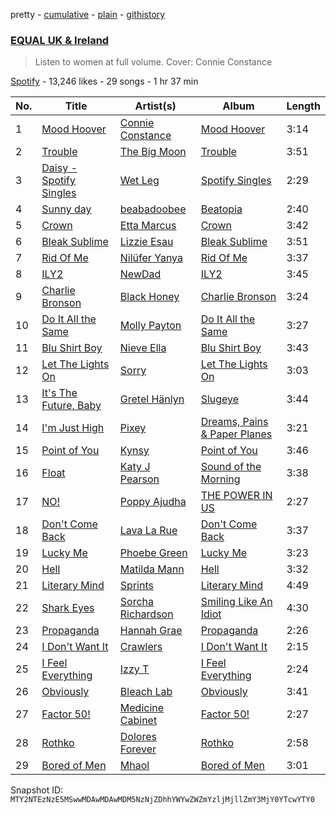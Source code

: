 pretty - [cumulative](/playlists/cumulative/37i9dQZF1DX9ptRQF1dOxS.md) - [plain](/playlists/plain/37i9dQZF1DX9ptRQF1dOxS) - [githistory](https://github.githistory.xyz/mackorone/spotify-playlist-archive/blob/main/playlists/plain/37i9dQZF1DX9ptRQF1dOxS)

### [EQUAL UK & Ireland](https://open.spotify.com/playlist/37i9dQZF1DX9ptRQF1dOxS)

> Listen to women at full volume\. Cover: Connie Constance

[Spotify](https://open.spotify.com/user/spotify) - 13,246 likes - 29 songs - 1 hr 37 min

| No. | Title | Artist(s) | Album | Length |
|---|---|---|---|---|
| 1 | [Mood Hoover](https://open.spotify.com/track/1Kma7Z2DAv6tI7beez0Jqo) | [Connie Constance](https://open.spotify.com/artist/4RB2kk5dmocmMiHFBlmOEt) | [Mood Hoover](https://open.spotify.com/album/6QMxKOuHssNVCqphLFbUn1) | 3:14 |
| 2 | [Trouble](https://open.spotify.com/track/2NZyf2jJaf0PntMfTe5fPf) | [The Big Moon](https://open.spotify.com/artist/0KU55rzxAihPhi27MAuz9O) | [Trouble](https://open.spotify.com/album/3LdfZrdlKsanntRZHYncJr) | 3:51 |
| 3 | [Daisy \- Spotify Singles](https://open.spotify.com/track/7fvs1psRkf1WWX4qJOq53N) | [Wet Leg](https://open.spotify.com/artist/2TwOrUcYnAlIiKmVQkkoSZ) | [Spotify Singles](https://open.spotify.com/album/0dMeqAw8U02QpDifgEeY3Y) | 2:29 |
| 4 | [Sunny day](https://open.spotify.com/track/12UQIJePnGeLmpVReYpG2w) | [beabadoobee](https://open.spotify.com/artist/35l9BRT7MXmM8bv2WDQiyB) | [Beatopia](https://open.spotify.com/album/2rhNQbqRNxiNQkDXTffe1V) | 2:40 |
| 5 | [Crown](https://open.spotify.com/track/0rFerK60tXKPQrAqKfiTmu) | [Etta Marcus](https://open.spotify.com/artist/2OWXhbFm7SsZN0DXAD7iBg) | [Crown](https://open.spotify.com/album/3aXZQpHysgW9zjKC5RPRIG) | 3:42 |
| 6 | [Bleak Sublime](https://open.spotify.com/track/2Fc0Dt76yZv3hJcBs4rl5Z) | [Lizzie Esau](https://open.spotify.com/artist/3E2PKHxfpNa2R6N3RIpa8S) | [Bleak Sublime](https://open.spotify.com/album/2GJx1j54AfcuG0eG6ENdH2) | 3:51 |
| 7 | [Rid Of Me](https://open.spotify.com/track/2vVP0dYc6rjkXalTfPthfa) | [Nilüfer Yanya](https://open.spotify.com/artist/09kXLeOXRyfNQMXRaDO4qA) | [Rid Of Me](https://open.spotify.com/album/6M1gUhD4vXvWeEJ49maP1U) | 3:37 |
| 8 | [ILY2](https://open.spotify.com/track/7tgteKiRkLq30c9qG4mWQr) | [NewDad](https://open.spotify.com/artist/1yz8XixOiIJJ9IxjbnfYV6) | [ILY2](https://open.spotify.com/album/5Z465xB0bAwR9qyhWEtE7k) | 3:45 |
| 9 | [Charlie Bronson](https://open.spotify.com/track/7dZFOg2cJIz57li5yByDXK) | [Black Honey](https://open.spotify.com/artist/2oVmQT6s29pVIKpqJkyxBS) | [Charlie Bronson](https://open.spotify.com/album/4epVkITSRbajj8VlnOIWvN) | 3:24 |
| 10 | [Do It All the Same](https://open.spotify.com/track/6o9mE8B6hhpDWutaOSsAho) | [Molly Payton](https://open.spotify.com/artist/6mbzLeDgokrXD05pj6kf0N) | [Do It All the Same](https://open.spotify.com/album/0oqtiAPmi6ZiZd7PnuDLuT) | 3:27 |
| 11 | [Blu Shirt Boy](https://open.spotify.com/track/1BdT5rKfpJtJ2t9hlPsgB3) | [Nieve Ella](https://open.spotify.com/artist/14zhvja4OxwrmivOB3LHOn) | [Blu Shirt Boy](https://open.spotify.com/album/05VXMRVwjCX9ML4llr0AJa) | 3:43 |
| 12 | [Let The Lights On](https://open.spotify.com/track/1ydI7YlZY6Ik7lzeaRc3jN) | [Sorry](https://open.spotify.com/artist/5eUda4BaWhUQWWJiP1ml5v) | [Let The Lights On](https://open.spotify.com/album/4GvPhsT3ybieptovGBbzqP) | 3:03 |
| 13 | [It's The Future, Baby](https://open.spotify.com/track/0RtEzbmkNCnp416nGpGxGm) | [Gretel Hänlyn](https://open.spotify.com/artist/39HYn2OCDJFkUauHXqwBsG) | [Slugeye](https://open.spotify.com/album/0MUAv36cjquuVxonDFQSrH) | 3:44 |
| 14 | [I'm Just High](https://open.spotify.com/track/2NgyQkXw3foUsZHlbwg4jA) | [Pixey](https://open.spotify.com/artist/0Mwm5rtTYi44wClH4ZXjkI) | [Dreams, Pains & Paper Planes](https://open.spotify.com/album/1U7H0RCYbuyJi5rgbQwbPV) | 3:21 |
| 15 | [Point of You](https://open.spotify.com/track/4sq6yGk8Njg37wvEdwWOVY) | [Kynsy](https://open.spotify.com/artist/1GUxDXleGCxG9ibsZjASo6) | [Point of You](https://open.spotify.com/album/1WgQkyXp97iyc9SqMcXdml) | 3:46 |
| 16 | [Float](https://open.spotify.com/track/0GQuFsHBuSQ1bH35XTMezr) | [Katy J Pearson](https://open.spotify.com/artist/6xBsaFua2lgAUlNv8Yh0nQ) | [Sound of the Morning](https://open.spotify.com/album/53urVNKg8j1mZOnB5AQFeY) | 3:38 |
| 17 | [NO!](https://open.spotify.com/track/6RPhM9lQx38gzptVgLDGer) | [Poppy Ajudha](https://open.spotify.com/artist/6oPQiSj92N4mk5jXLtX1bl) | [THE POWER IN US](https://open.spotify.com/album/0hQuKTwSqyRTgYP7Qzhli1) | 2:27 |
| 18 | [Don't Come Back](https://open.spotify.com/track/0woeyl9aHAxviN2nEcUxmj) | [Lava La Rue](https://open.spotify.com/artist/271bbpX3pdCi56ZJA1jQ43) | [Don't Come Back](https://open.spotify.com/album/1JIStSjrhT76FZelRHlVSt) | 3:37 |
| 19 | [Lucky Me](https://open.spotify.com/track/5gfBJbQPnfPe4eWOjUxRVr) | [Phoebe Green](https://open.spotify.com/artist/5qt7yk11uFzsBUC3CgbyNP) | [Lucky Me](https://open.spotify.com/album/5m4HHGSrjzHGf2G6xP7jwl) | 3:23 |
| 20 | [Hell](https://open.spotify.com/track/3DC8V0NDZ8h06R9xQhi0AH) | [Matilda Mann](https://open.spotify.com/artist/76oY04bOzECod3aGVTDtzu) | [Hell](https://open.spotify.com/album/2vadrK0FovrmPSp4b8BSfN) | 3:32 |
| 21 | [Literary Mind](https://open.spotify.com/track/1Z1tq02MKiwRqCO7JAVVOd) | [Sprints](https://open.spotify.com/artist/27nD8P491xX8UzG3j01eIY) | [Literary Mind](https://open.spotify.com/album/2GtzIKUMucm9OclSXP597k) | 4:49 |
| 22 | [Shark Eyes](https://open.spotify.com/track/1KYj6fNIUl7ESsnDTQhmhK) | [Sorcha Richardson](https://open.spotify.com/artist/04Zh21lNHZb2MCCcRcN2pc) | [Smiling Like An Idiot](https://open.spotify.com/album/4Q86qieApCBrN9e2vnlzmG) | 4:30 |
| 23 | [Propaganda](https://open.spotify.com/track/7ySX1sgdBBCzw7WacxCYiS) | [Hannah Grae](https://open.spotify.com/artist/06vyPLBCJLDF8EGgQJEEhV) | [Propaganda](https://open.spotify.com/album/4DypGkmzZGw3chFK6Zh3Pr) | 2:26 |
| 24 | [I Don't Want It](https://open.spotify.com/track/2Svk6hoXp983eh8f95Oupd) | [Crawlers](https://open.spotify.com/artist/2xtmoxSauQs0TQFUoHmbfy) | [I Don't Want It](https://open.spotify.com/album/1DW7NqqzHq2QdzoDvB5VXm) | 2:15 |
| 25 | [I Feel Everything](https://open.spotify.com/track/3EkSfn6JMfIqCu3coLz1jy) | [Izzy T](https://open.spotify.com/artist/2YoA6qpLPKl5KkGbxlxDMg) | [I Feel Everything](https://open.spotify.com/album/4VRNBtU7RQheZTYLH6QT6m) | 2:24 |
| 26 | [Obviously](https://open.spotify.com/track/0JDNuqf61lagLVIRu0Eeid) | [Bleach Lab](https://open.spotify.com/artist/2B70zWgfCAGQ8o2ImS2bH8) | [Obviously](https://open.spotify.com/album/1FWDzyRUKNjYnfX6gH9Ra0) | 3:41 |
| 27 | [Factor 50!](https://open.spotify.com/track/1vEFlprBbhVZTU0SAlPwDW) | [Medicine Cabinet](https://open.spotify.com/artist/11SWPw9bCw0O51KV6LSwij) | [Factor 50!](https://open.spotify.com/album/7x3JedGA6zLR2K8nmYQy9H) | 2:27 |
| 28 | [Rothko](https://open.spotify.com/track/29Dx55ymImTU6QpiaAhk0d) | [Dolores Forever](https://open.spotify.com/artist/32ttgKG3BxUVYxlBdmLBMi) | [Rothko](https://open.spotify.com/album/0NYU8lQu7GALTqyFM14wLo) | 2:58 |
| 29 | [Bored of Men](https://open.spotify.com/track/102QJAaJ7ZjfX7q3Muk5Gw) | [Mhaol](https://open.spotify.com/artist/3YQdlHhWbhvV46g0bDtaFN) | [Bored of Men](https://open.spotify.com/album/2ATYQWeZxbR6AUkcmZUOJp) | 3:01 |

Snapshot ID: `MTY2NTEzNzE5MSwwMDAwMDAwMDM5NzNjZDhhYWYwZWZmYzljMjllZmY3MjY0YTcwYTY0`
